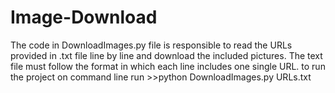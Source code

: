 # Image-Download
The code in DownloadImages.py file is responsible to read the URLs provided in .txt file line by line and download the included pictures. The text file must follow the format in which each line includes one single URL.
to run the project on command line run >>python DownloadImages.py URLs.txt
